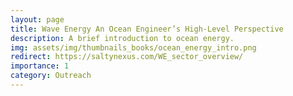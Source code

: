```yaml
---
layout: page
title: Wave Energy An Ocean Engineer’s High-Level Perspective
description: A brief introduction to ocean energy.
img: assets/img/thumbnails_books/ocean_energy_intro.png
redirect: https://saltynexus.com/WE_sector_overview/
importance: 1
category: Outreach
---
```

